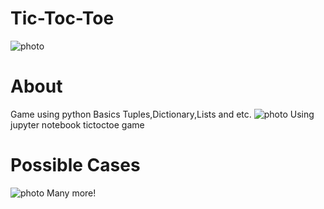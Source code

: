 # Tic-Toc-Toe
![photo](https://encrypted-tbn0.gstatic.com/images?q=tbn:ANd9GcSd0kMyTFgmAudk1BkoUtp3TX0HGK9k_lBc6rbIOYlSgH_8znRUNw)

# About
Game using python Basics Tuples,Dictionary,Lists and etc.
![photo](https://i.ytimg.com/vi/V3LhwtmjlOY/maxresdefault.jpg)
Using jupyter notebook tictoctoe game
# Possible Cases
![photo](https://encrypted-tbn0.gstatic.com/images?q=tbn:ANd9GcTkFBkYkQdhR5nYFLhIJEbRIdrH3Wuw7fxgO3AL6ZGm0aDr5_WQGw)
Many more!

